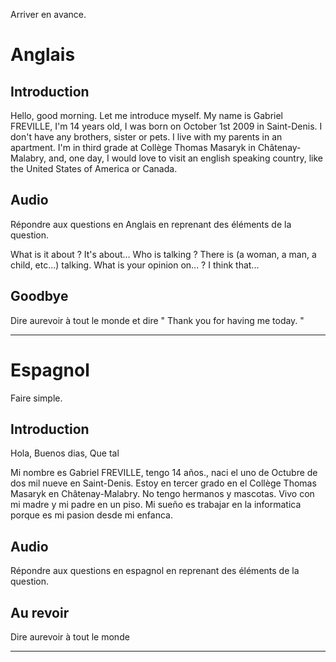 Arriver en avance.
# Anglais
## Introduction

Hello, good morning. Let me introduce myself. My name is Gabriel FREVILLE, I'm 14 years old, I was born on October 1st 2009 in Saint-Denis. I don't have any brothers, sister or pets. I live with my parents in an apartment. I'm in third grade at Collège Thomas Masaryk in Châtenay-Malabry, and, one day, I would love to visit an english speaking country, like the United States of America or Canada.
## Audio

Répondre aux questions en Anglais en reprenant des éléments de la question.

What is it about ?
	It's about...
Who is talking ?
	There is (a woman, a man, a child, etc...) talking.
What is your opinion on... ?
	 I think that...
## Goodbye

Dire aurevoir à tout le monde et dire " Thank you for having me today. "

---
# Espagnol

Faire simple.
## Introduction

Hola, Buenos dias, Que tal

Mi nombre es Gabriel FREVILLE, tengo 14 años., naci el uno de Octubre de dos mil nueve en Saint-Denis. Estoy en tercer grado en el Collège Thomas Masaryk en Châtenay-Malabry. No tengo hermanos y mascotas. Vivo con mi madre y mi padre en un piso. Mi sueño es trabajar en la informatica porque es mi pasion desde mi enfanca.
## Audio

Répondre aux questions en espagnol en reprenant des éléments de la question.
## Au revoir

Dire aurevoir à tout le monde

---